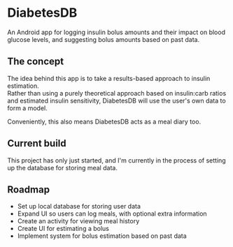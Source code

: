 # DiabetesDB
An Android app for logging insulin bolus amounts and their impact on blood glucose levels, and suggesting bolus amounts based on past data.

## The concept
The idea behind this app is to take a results-based approach to insulin estimation.  
Rather than using a purely theoretical approach based on insulin:carb ratios and estimated insulin sensitivity, DiabetesDB will use the user's own data to form a model.

Conveniently, this also means DiabetesDB acts as a meal diary too.

## Current build
This project has only just started, and I'm currently in the process of setting up the database for storing meal data.

## Roadmap
- Set up local database for storing user data
- Expand UI so users can log meals, with optional extra information
- Create an activity for viewing meal history
- Create UI for estimating a bolus
- Implement system for bolus estimation based on past data
